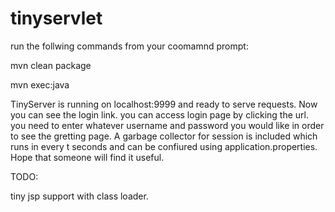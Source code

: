 # tinyservlet

run the follwing commands from your coomamnd prompt:

mvn clean package

mvn exec:java

TinyServer is running on localhost:9999 and ready to serve requests. Now you can see the login link. you can access login page by 
clicking the url. you need to enter whatever username and password you would like in order to see the gretting page.
A garbage collector for session is included which runs in every t seconds and can be confiured using application.properties. Hope that someone will find it useful.

TODO:

tiny jsp support with class loader. 
